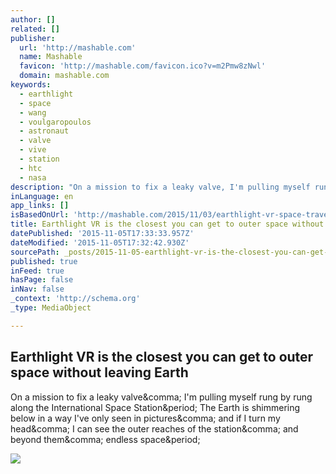 ```yaml
---
author: []
related: []
publisher:
  url: 'http://mashable.com'
  name: Mashable
  favicon: 'http://mashable.com/favicon.ico?v=m2Pmw8zNwl'
  domain: mashable.com
keywords:
  - earthlight
  - space
  - wang
  - voulgaropoulos
  - astronaut
  - valve
  - vive
  - station
  - htc
  - nasa
description: "On a mission to fix a leaky valve, I'm pulling myself rung by rung along the International Space Station. The Earth is shimmering below in a way I've only seen in pictures, and if I turn my head, I can see the outer reaches of the station, and beyond them, endless space."
inLanguage: en
app_links: []
isBasedOnUrl: 'http://mashable.com/2015/11/03/earthlight-vr-space-travel/#DTCYBJKThmq9'
title: Earthlight VR is the closest you can get to outer space without leaving Earth
datePublished: '2015-11-05T17:33:33.957Z'
dateModified: '2015-11-05T17:32:42.930Z'
sourcePath: _posts/2015-11-05-earthlight-vr-is-the-closest-you-can-get-to-outer-space-with.md
published: true
inFeed: true
hasPage: false
inNav: false
_context: 'http://schema.org'
_type: MediaObject

---
```

<article style=""><h1>Earthlight VR is the closest you can get to outer space without leaving Earth</h1><p>On a mission to fix a leaky valve&amp;comma; I'm pulling myself rung by rung along the International Space Station&amp;period; The Earth is shimmering below in a way I've only seen in pictures&amp;comma; and if I turn my head&amp;comma; I can see the outer reaches of the station&amp;comma; and beyond them&amp;comma; endless space&amp;period;</p><img src="http://rack.1.mshcdn.com/media/ZgkyMDE1LzExLzA0LzMwL2VhcnRobGlnaHQuM2VlZWMuanBnCnAJdGh1bWIJMTIwMHg2MjcjCmUJanBn/3453b92f/7c5/earthlight.jpg" /></article>